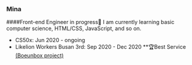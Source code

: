 ### Mina

####Front-end Engineer in progress💪
I am currently learning basic computer science, HTML/CSS, JavaScript, and so on.
- CS50x: Jun 2020 - ongoing
- Likelion Workers Busan 3rd: Sep 2020 - Dec 2020 **🏆Best Service <a href="https://github.com/boeunbox/bbteam">(Boeunbox project)</a>

